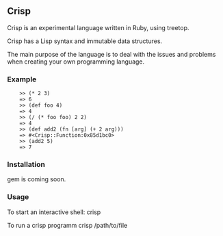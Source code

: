 ## Crisp

Crisp is an experimental language written in Ruby, using treetop.

Crisp has a Lisp syntax and immutable data structures.

The main purpose of the language is to deal with the issues and problems when creating your own programming language.

### Example

        >> (* 2 3)
        => 6
        >> (def foo 4)
        => 4
        >> (/ (* foo foo) 2 2)
        => 4
        >> (def add2 (fn [arg] (+ 2 arg)))
        => #<Crisp::Function:0x85d1bc0>
        >> (add2 5)
        => 7

### Installation

gem is coming soon.

### Usage

To start an interactive shell:
        crisp

To run a crisp programm
        crisp /path/to/file
